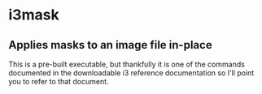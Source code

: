 # i3mask

## Applies masks to an image file in-place
This is a pre-built executable, but thankfully it is one of the commands
documented in the downloadable i3 reference documentation so I'll point you to
refer to that document.

